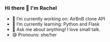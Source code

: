 ### Hi there 👋 I'm Rachel

<!--
**raeliz/raeliz** is a ✨ _special_ ✨ repository because its `README.md` (this file) appears on your GitHub profile.

Here are some ideas to get you started:-->

- 🔭 I’m currently working on: AirBnB clone API
- 🌱 I’m currently learning: Python and Flask
- 💬 Ask me about anything! I love small talk.
- 😄 Pronouns: she/her
